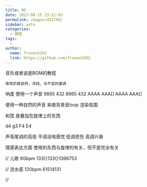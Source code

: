```yaml
---
title: 05
date: 2023-08-15 23:21:03
permalink: /pages/d2379d/
sidebar: auto
categories:
  - 随笔
tags:
  - 
author: 
  name: frozen5293
  link: https://github.com/frozen5293
---
```



音乐或者说是BGM的教程

    体现的是自然，流线，与不变的基调


响度 使用一个声音
       9865 432   8965 432
       AAAA AAA[] AAAA AAA[]



使用一种自然的声音 来做背景音loop
        渲染氛围

和弦
    是叠加在旋律上的东西


d4 g3 F4 E4



声音尾调的高低
    平调没啥感觉
    低调悲伤
    高调兴奋


情感表达方面
    使用的东西与旋律的有关，但不是完全有关



// 儿歌 60bpm
    133{}133{}1366753

// 流水感 120bpm
    61514131

// 


    
    